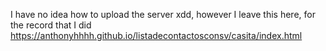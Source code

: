 I have no idea how to upload the server xdd, however I leave this here, for the record that I did
https://anthonyhhhh.github.io/listadecontactosconsv/casita/index.html
